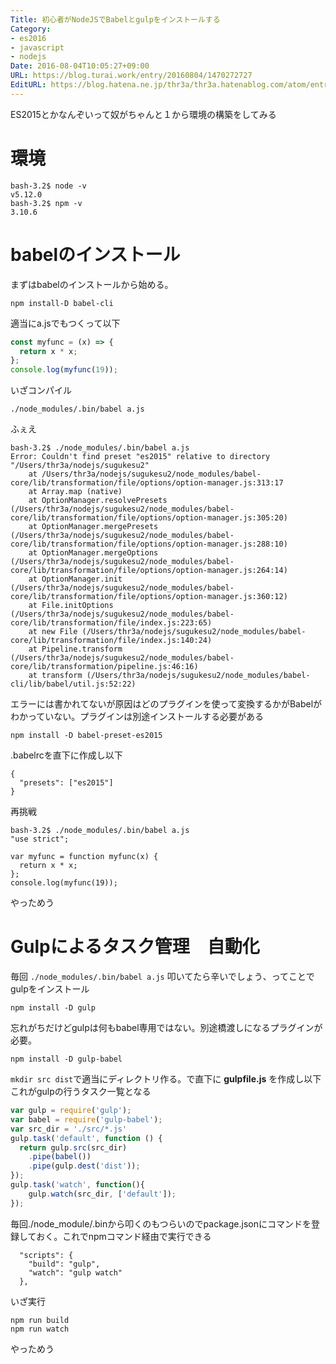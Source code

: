 ```yaml
---
Title: 初心者がNodeJSでBabelとgulpをインストールする
Category:
- es2016
- javascript
- nodejs
Date: 2016-08-04T10:05:27+09:00
URL: https://blog.turai.work/entry/20160804/1470272727
EditURL: https://blog.hatena.ne.jp/thr3a/thr3a.hatenablog.com/atom/entry/10328749687177456076
---
```


ES2015とかなんぞいって奴がちゃんと１から環境の構築をしてみる

# 環境

```
bash-3.2$ node -v
v5.12.0
bash-3.2$ npm -v
3.10.6
```

# babelのインストール

まずはbabelのインストールから始める。

```
npm install-D babel-cli
```

適当にa.jsでもつくって以下

```javascript
const myfunc = (x) => {
  return x * x;
};
console.log(myfunc(19));
```

いざコンパイル

```
./node_modules/.bin/babel a.js
```

ふぇえ

```
bash-3.2$ ./node_modules/.bin/babel a.js
Error: Couldn't find preset "es2015" relative to directory "/Users/thr3a/nodejs/sugukesu2"
    at /Users/thr3a/nodejs/sugukesu2/node_modules/babel-core/lib/transformation/file/options/option-manager.js:313:17
    at Array.map (native)
    at OptionManager.resolvePresets (/Users/thr3a/nodejs/sugukesu2/node_modules/babel-core/lib/transformation/file/options/option-manager.js:305:20)
    at OptionManager.mergePresets (/Users/thr3a/nodejs/sugukesu2/node_modules/babel-core/lib/transformation/file/options/option-manager.js:288:10)
    at OptionManager.mergeOptions (/Users/thr3a/nodejs/sugukesu2/node_modules/babel-core/lib/transformation/file/options/option-manager.js:264:14)
    at OptionManager.init (/Users/thr3a/nodejs/sugukesu2/node_modules/babel-core/lib/transformation/file/options/option-manager.js:360:12)
    at File.initOptions (/Users/thr3a/nodejs/sugukesu2/node_modules/babel-core/lib/transformation/file/index.js:223:65)
    at new File (/Users/thr3a/nodejs/sugukesu2/node_modules/babel-core/lib/transformation/file/index.js:140:24)
    at Pipeline.transform (/Users/thr3a/nodejs/sugukesu2/node_modules/babel-core/lib/transformation/pipeline.js:46:16)
    at transform (/Users/thr3a/nodejs/sugukesu2/node_modules/babel-cli/lib/babel/util.js:52:22)
```

エラーには書かれてないが原因はどのプラグインを使って変換するかがBabelがわかっていない。プラグインは別途インストールする必要がある

```
npm install -D babel-preset-es2015
```

.babelrcを直下に作成し以下

```
{
  "presets": ["es2015"]
}
```

再挑戦

```
bash-3.2$ ./node_modules/.bin/babel a.js
"use strict";

var myfunc = function myfunc(x) {
  return x * x;
};
console.log(myfunc(19));
```

やっためう

# Gulpによるタスク管理　自動化

毎回 `./node_modules/.bin/babel a.js` 叩いてたら辛いでしょう、ってことでgulpをインストール

```
npm install -D gulp
```

忘れがちだけどgulpは何もbabel専用ではない。別途橋渡しになるプラグインが必要。

```
npm install -D gulp-babel
```

`mkdir src dist`で適当にディレクトリ作る。で直下に **gulpfile.js** を作成し以下 これがgulpの行うタスク一覧となる

```javascript
var gulp = require('gulp');
var babel = require('gulp-babel');
var src_dir = './src/*.js'
gulp.task('default', function () {
  return gulp.src(src_dir)
    .pipe(babel())
    .pipe(gulp.dest('dist'));
});
gulp.task('watch', function(){
    gulp.watch(src_dir, ['default']);
});
```

毎回./node_module/.binから叩くのもつらいのでpackage.jsonにコマンドを登録しておく。これでnpmコマンド経由で実行できる

```
  "scripts": {
    "build": "gulp",
    "watch": "gulp watch"
  },
```

いざ実行

```
npm run build
npm run watch
```

やっためう
